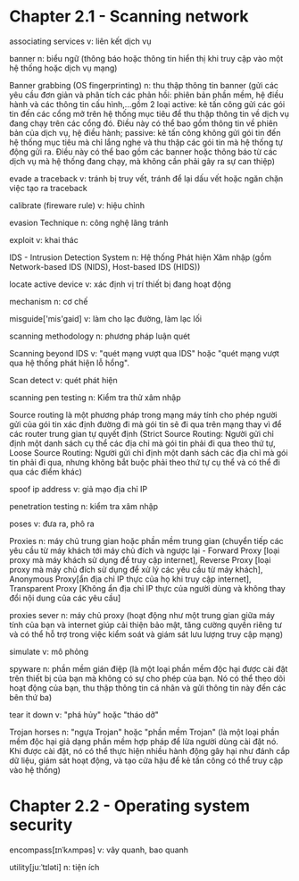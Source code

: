 # Chapter 2.1 - Scanning network 

associating services v: liên kết dịch vụ

banner n: biểu ngữ (thông báo hoặc thông tin hiển thị khi truy cập vào một hệ thống hoặc dịch vụ mạng)

Banner grabbing (OS fingerprinting) n: thu thập thông tin banner (gửi các yêu cầu đơn giản và phân tích các phản hồi: phiên bản phần mềm, hệ điều hành và các thông tin cấu hình,...gồm 2 loại active: kẻ tấn công gửi các gói tin đến các cổng mở trên hệ thống mục tiêu để thu thập thông tin về dịch vụ đang chạy trên các cổng đó. Điều này có thể bao gồm thông tin về phiên bản của dịch vụ, hệ điều hành; passive: kẻ tấn công không gửi gói tin đến hệ thống mục tiêu mà chỉ lắng nghe và thu thập các gói tin mà hệ thống tự động gửi ra. Điều này có thể bao gồm các banner hoặc thông báo từ các dịch vụ mà hệ thống đang chạy, mà không cần phải gây ra sự can thiệp)

evade a traceback v: tránh bị truy vết, tránh để lại dấu vết hoặc ngăn chặn việc tạo ra traceback

calibrate (fireware rule) v: hiệu chỉnh

evasion Technique n: công nghệ lãng tránh

exploit v: khai thác

IDS - Intrusion Detection System n: Hệ thống Phát hiện Xâm nhập (gồm Network-based IDS (NIDS), Host-based IDS (HIDS))

locate active device v: xác định vị trí thiết bị đang hoạt động

mechanism n: cơ chế

misguide['mis'gaid] v: làm cho lạc đường, làm lạc lối

scanning methodology n: phương pháp luận quét

Scanning beyond IDS v: "quét mạng vượt qua IDS" hoặc "quét mạng vượt qua hệ thống phát hiện lỗ hổng".

Scan detect v: quét phát hiện

scanning pen testing n: Kiểm tra thử xâm nhập

Source routing là một phương pháp trong mạng máy tính cho phép người gửi của gói tin xác định đường đi mà gói tin sẽ đi qua trên mạng thay vì để các router trung gian tự quyết định (Strict Source Routing: Người gửi chỉ định một danh sách cụ thể các địa chỉ mà gói tin phải đi qua theo thứ tự, Loose Source Routing: Người gửi chỉ định một danh sách các địa chỉ mà gói tin phải đi qua, nhưng không bắt buộc phải theo thứ tự cụ thể và có thể đi qua các điểm khác)

spoof ip address v: giả mạo địa chỉ IP

penetration testing n: kiểm tra xâm nhập

poses v: đưa ra, phô ra

Proxies n: máy chủ trung gian hoặc phần mềm trung gian (chuyển tiếp các yêu cầu từ máy khách tới máy chủ đích và ngược lại - Forward Proxy [loại proxy mà máy khách sử dụng để truy cập internet], Reverse Proxy [loại proxy mà máy chủ đích sử dụng để xử lý các yêu cầu từ máy khách], Anonymous Proxy[ẩn địa chỉ IP thực của họ khi truy cập internet], Transparent Proxy [Không ẩn địa chỉ IP thực của người dùng và không thay đổi nội dung của các yêu cầu]

proxies sever n: máy chủ proxy (hoạt động như một trung gian giữa máy tính của bạn và internet giúp cải thiện bảo mật, tăng cường quyền riêng tư và có thể hỗ trợ trong việc kiểm soát và giám sát lưu lượng truy cập mạng)

simulate v: mô phỏng

spyware n: phần mềm gián điệp (là một loại phần mềm độc hại được cài đặt trên thiết bị của bạn mà không có sự cho phép của bạn. Nó có thể theo dõi hoạt động của bạn, thu thập thông tin cá nhân và gửi thông tin này đến các bên thứ ba)

tear it down v: "phá hủy" hoặc "tháo dỡ"

Trojan horses n: "ngựa Trojan" hoặc "phần mềm Trojan" (là một loại phần mềm độc hại giả dạng phần mềm hợp pháp để lừa người dùng cài đặt nó. Khi được cài đặt, nó có thể thực hiện nhiều hành động gây hại như đánh cắp dữ liệu, giám sát hoạt động, và tạo cửa hậu để kẻ tấn công có thể truy cập vào hệ thống)


# Chapter 2.2 - Operating system security

encompass[ɪnˈkʌmpəs] v: vây quanh, bao quanh

utility[juːˈtɪləti] n: tiện ích
